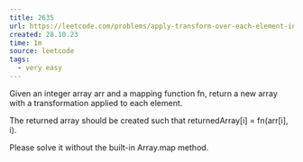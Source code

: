 ```yaml
---
title: 2635
url: https://leetcode.com/problems/apply-transform-over-each-element-in-array/description/
created: 28.10.23
time: 1m
source: leetcode
tags:
  - very easy
---
```


Given an integer array arr and a mapping function fn, return a new array with a transformation applied to each element.

The returned array should be created such that returnedArray[i] = fn(arr[i], i).

Please solve it without the built-in Array.map method.